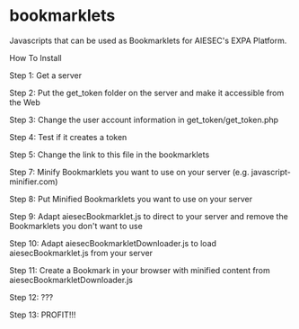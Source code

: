 # bookmarklets
Javascripts that can be used as Bookmarklets for AIESEC's EXPA Platform.

How To Install

Step 1: Get a server

Step 2: Put the get_token folder on the server and make it accessible from the Web

Step 3: Change the user account information in get_token/get_token.php

Step 4: Test if it creates a token

Step 5: Change the link to this file in the bookmarklets

Step 7: Minify Bookmarklets you want to use on your server (e.g. javascript-minifier.com)

Step 8: Put Minified Bookmarklets you want to use on your server

Step 9: Adapt aiesecBookmarklet.js to direct to your server and remove the Bookmarklets you don't want to use

Step 10: Adapt aiesecBookmarkletDownloader.js to load aiesecBookmarklet.js from your server

Step 11: Create a Bookmark in your browser with minified content from aiesecBookmarkletDownloader.js

Step 12: ???

Step 13: PROFIT!!!
